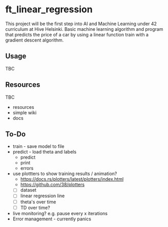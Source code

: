 # ft_linear_regression
This project will be the first step into AI and Machine Learning under 42 curriculum at Hive Helsinki. Basic machine learning algorithm and program that predicts the price of a car by using a linear function train with a gradient descent algorithm.

## Usage
TBC

## Resources
TBC
- resources
- simple wiki
- docs

## To-Do
- train - save model to file
- predict - load theta and labels
	- predict
	- print
	- errors
- use plottters to show training results / animation?
    - https://docs.rs/plotters/latest/plotters/index.html
    - https://github.com/38/plotters
	- [ ] dataset
	- [ ] linear regression line
	- [ ] theta's over time
	- [ ] TD over time?

- live monitoring? e.g. pause every x iterations
- Error management - currently panics